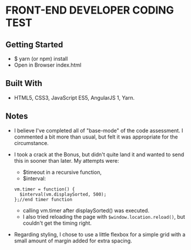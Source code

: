 # FRONT-END DEVELOPER CODING TEST

## Getting Started
- $ yarn (or npm) install
- Open in Browser index.html

## Built With
- HTML5, CSS3, JavaScript ES5, AngularJS 1, Yarn.

## Notes
- I believe I've completed all of "base-mode" of the code assessment. I commented
a bit more than usual, but felt it was appropriate for the circumstance.
- I took a crack at the Bonus, but didn't quite land it and wanted to send this in
sooner than later. My attempts were:
  - $timeout in a recursive function,
  - $interval:
  ```
  vm.timer = function() {
    $interval(vm.displaySorted, 500);
  };//end timer function
  ```
  - calling vm.timer after displaySorted() was executed.
  - I also tried reloading the page with `$window.location.reload()`, but couldn't
  get the timing right.

- Regarding styling, I chose to use a little flexbox for a simple grid with a small amount
of margin added for extra spacing.
